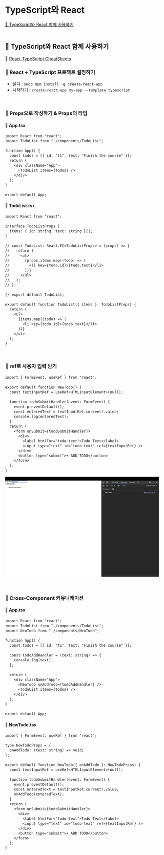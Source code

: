 # TypeScript와 React

[📌 TypeScript와 React 함께 사용하기](#-typescript와-react-함께-사용하기)<br>
<br>

## 📌 TypeScript와 React 함께 사용하기

🔗 [React-TypeScript CheatSheets](https://github.com/typescript-cheatsheets/react#reacttypescript-cheatsheets)

### 📖 React + TypeScript 프로젝트 설정하기

- 설치 : `sudo npm install -g create-react-app`
- 시작하기 : `create-react-app my-app --template typescript`

<br>

### 📖 Props으로 작성하기 & Props의 타입

#### 💎 App.tsx

```tsx
import React from "react";
import TodoList from "./components/TodoList";

function App() {
  const todos = [{ id: "t1", text: "Finish the course" }];
  return (
    <div className="App">
      <TodoList items={todos} />
    </div>
  );
}

export default App;
```

#### 💎 TodoList.tsx

```tsx
import React from "react";

interface TodoListProps {
  items: { id: string; text: string }[];
}

// const TodoList: React.FC<TodoListProps> = (props) => {
//   return (
//     <ul>
//       {props.items.map((todo) => (
//         <li key={todo.id}>{todo.text}</li>
//       ))}
//     </ul>
//   );
// };

// export default TodoList;

export default function TodoList({ items }: TodoListProps) {
  return (
    <ul>
      {items.map((todo) => (
        <li key={todo.id}>{todo.text}</li>
      ))}
    </ul>
  );
}
```

<br>

### 📖 ref로 사용자 입력 받기

```tsx
import { FormEvent, useRef } from "react";

export default function NewTodo() {
  const textInputRef = useRef<HTMLInputElement>(null);

  function todoSubmitHandler(event: FormEvent) {
    event.preventDefault();
    const enteredText = textInputRef.current!.value;
    console.log(enteredText);
  }
  return (
    <form onSubmit={todoSubmitHandler}>
      <div>
        <label htmlFor="todo-text">Todo Text</label>
        <input type="text" id="todo-text" ref={textInputRef} />
      </div>
      <button type="submit">+ ADD TODO</button>
    </form>
  );
}
```

![](./useRef.png)

<br>

### 📖 Cross-Component 커뮤니케이션

#### 💎 App.tsx

```tsx
import React from "react";
import TodoList from "./components/TodoList";
import NewTodo from "./components/NewTodo";

function App() {
  const todos = [{ id: "t1", text: "Finish the course" }];

  const todoAddHandler = (text: string) => {
    console.log(text);
  };

  return (
    <div className="App">
      <NewTodo onAddTodo={todoAddHandler} />
      <TodoList items={todos} />
    </div>
  );
}

export default App;
```

#### 💎 NewTodo.tsx

```tsx
import { FormEvent, useRef } from "react";

type NewTodoProps = {
  onAddTodo: (text: string) => void;
};

export default function NewTodo({ onAddTodo }: NewTodoProps) {
  const textInputRef = useRef<HTMLInputElement>(null);

  function todoSubmitHandler(event: FormEvent) {
    event.preventDefault();
    const enteredText = textInputRef.current!.value;
    onAddTodo(enteredText);
  }
  return (
    <form onSubmit={todoSubmitHandler}>
      <div>
        <label htmlFor="todo-text">Todo Text</label>
        <input type="text" id="todo-text" ref={textInputRef} />
      </div>
      <button type="submit">+ ADD TODO</button>
    </form>
  );
}
```
